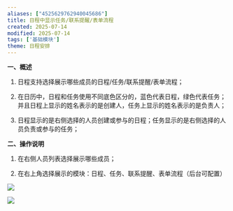 ```yaml
---
aliases: ["4525629762940045686"]
title: 日程中显示任务/联系提醒/表单流程
created: 2025-07-14
modified: 2025-07-14
tags: ['基础模块']
theme: 日程安排
---
```


**一、概述**

1. 日程支持选择展示哪些成员的日程/任务/联系提醒/表单流程；

2. 在日历中，日程和任务使用不同底色区分的，蓝色代表日程，绿色代表任务；并且日程上显示的姓名表示的是创建人，任务上显示的姓名表示的是负责人；

3. 日程显示的是右侧选择的人员创建或参与的日程；任务显示的是右侧选择的人员负责或参与的任务；

**二、操作说明**

1. 在右侧人员列表选择展示哪些成员；

2. 在右上角选择展示的模块：日程、任务、联系提醒、表单流程（后台可配置）

![](109c278c3830358a2db2395401fc70a6.jpg)

![](290ade0e6b918d1f3fbdfe35d80eb7e4.jpg)